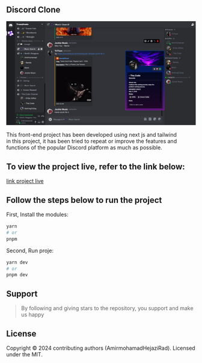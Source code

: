 ## Discord Clone

<img src="https://github.com/Amirmohamadhejazi/discord-clone/blob/main/public/images/discord-clone-preview.png" />

This front-end project has been developed using next js and tailwind
</br>
in this project, it has been tried to repeat or improve the features and functions of the popular Discord platform as much as possible.

## To view the project live, refer to the link below:

<a href="https://discord-clone-seven-gamma.vercel.app/channels/me">link project live</a>

## Follow the steps below to run the project

First, Install the modules:

```bash
yarn
# or
pnpm
```

Second, Run proje:

```bash
yarn dev
# or
pnpm dev
```

<h2>Support</h2>

> By following and giving stars to the repository, you support and make us happy

## License

Copyright © 2024 contributing authors (AmirmohamadHejaziRad). Licensed under the MIT.
